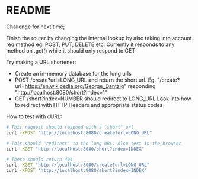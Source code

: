 # README

Challenge for next time;

Finish the router by changing the internal lookup by also
taking into account req.method eg. POST, PUT, DELETE etc.
Currently it responds to any method on .get() while it should
only respond to GET

Try making a URL shortener:
- Create an in-memory database for the long urls
- POST /create?url=LONG_URL and return the short url.
  Eg. "/create?url=https://en.wikipedia.org/George_Dantzig"
      responding "http://localhost:8080/short?index=1"
- GET /short?index=NUMBER should redirect to LONG_URL
  Look into how to redirect with HTTP Headers and appropriate
  status codes

How to test with cURL:

```bash
# This request should respond with a "short" url
curl -XPOST "http://localhost:8080/create?url=LONG_URL"

# This should "redirect" to the long URL. Also test in the browser
curl -XGET "http://localhost:8080/short?index=INDEX"

# These should return 404
curl -XGET "http://localhost:8080/create?url=LONG_URL"
curl -XPOST "http://localhost:8080/short?index=INDEX"
```
